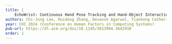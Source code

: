 ```yaml
---
title: |
    EchoWrist: Continuous Hand Pose Tracking and Hand-Object Interaction Recognition Using Low-Power Active Acoustic Sensing On a Wristband
authors: Chi-Jung Lee, Ruidong Zhang, Devansh Agarwal, Tianhong Catherine Yu, Vipin Gunda, Oliver Lopez, **James Kim**, Sicheng Yin, Boao Dong, Ke Li, Mose Sakashita, François Guimbretière, and Cheng Zhang
year: CHI 2024 (Conference on Human Factors in Computing Systems)
pub-url: https://dl.acm.org/doi/10.1145/3613904.3642910
order: 1
---
```

